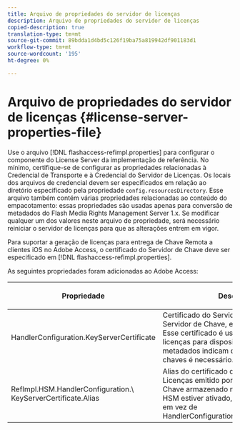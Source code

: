 ```yaml
---
title: Arquivo de propriedades do servidor de licenças
description: Arquivo de propriedades do servidor de licenças
copied-description: true
translation-type: tm+mt
source-git-commit: 89bdda1d4bd5c126f19ba75a819942df901183d1
workflow-type: tm+mt
source-wordcount: '195'
ht-degree: 0%

---
```



# Arquivo de propriedades do servidor de licenças {#license-server-properties-file}

Use o arquivo [!DNL flashaccess-refimpl.properties] para configurar o componente do License Server da implementação de referência. No mínimo, certifique-se de configurar as propriedades relacionadas à Credencial de Transporte e à Credencial do Servidor de Licenças. Os locais dos arquivos de credencial devem ser especificados em relação ao diretório especificado pela propriedade `config.resourcesDirectory`. Esse arquivo também contém várias propriedades relacionadas ao conteúdo do empacotamento: essas propriedades são usadas apenas para conversão de metadados do Flash Media Rights Management Server 1.x. Se modificar qualquer um dos valores neste arquivo de propriedade, será necessário reiniciar o servidor de licenças para que as alterações entrem em vigor.

Para suportar a geração de licenças para entrega de Chave Remota a clientes iOS no Adobe Access, o certificado do Servidor de Chave deve ser especificado em [!DNL flashaccess-refimpl.properties].

As seguintes propriedades foram adicionadas ao Adobe Access:

<table frame="all" colsep="1" rowsep="1" class="+ topic/table adobe-d/table " id="table_xz2_lwy_n4"> 
 <thead class="- topic/thead "> 
  <tr rowsep="1" class="- topic/row "> 
   <th colname="1" class="- topic/entry entry"> <p class="- topic/p ">Propriedade </p> </th> 
   <th colname="2" class="- topic/entry entry"> <p class="- topic/p ">Descrição </p> </th> 
  </tr> 
 </thead>
 <tbody class="- topic/tbody "> 
  <tr rowsep="1" class="- topic/row "> 
   <td colname="1" class="- topic/entry "><span class="codeph"> HandlerConfiguration.KeyServerCertificate</span> </td> 
   <td colname="2" class="- topic/entry "> Certificado do Servidor de Licenças do Servidor de Chave, emitido pelo Adobe. Esse certificado é usado para gerar licenças para dispositivos iOS, quando os metadados indicam que um Servidor de chaves é necessário. </td> 
  </tr> 
  <tr rowsep="0" class="- topic/row "> 
   <td colname="1" class="- topic/entry "><span class="codeph"> RefImpl.HSM.HandlerConfiguration.\ KeyServerCertificate.Alias</span> </td> 
   <td colname="2" class="- topic/entry ">Alias do certificado do Servidor de Licenças emitido por Adobe do Servidor de Chave armazenado no HSM. Quando o HSM estiver ativado, use essa propriedade em vez de <span class="codeph"> HandlerConfiguration.KeyServerCertificate</span>. </td> 
  </tr> 
 </tbody> 
</table>

